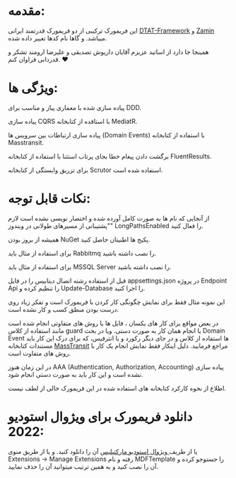 # مقدمه:

این فریمورک ترکیبی از دو فریمورک قدرتمند ایرانی [DTAT-Framework](https://github.com/DTAT-Framework "DTAT-Framework") و [Zamin](https://github.com/oroumand/Zamin "Zamin") میباشد. و گاها نام کدها تغییر داده شده.

همینجا جا دارد از اساتید عزیزم آقایان داریوش تصدیقی و علیرضا ارومند تشکر و قدردانی فراوان کنم. ❤




# ویژگی ها:

پیاده سازی شده با معماری پیاز  و مناسب برای DDD.

پیاده سازی CQRS با استافده از کتابخانه MediatR.

پیاده سازی ارتباطات بین سرویس ها (Domain Events) با استفاده از کتابخانه Masstransit.

برگشت دادن پیغام خطا بجای پرتاب استثنا با استفاده از کتابخانه FluentResults.

برای تزریق وابستگی از کتابخانه Scrutor استفاده شده است.

# نکات قابل توجه:

از آنجایی که نام ها به صورت کامل آورده شده و اختصار نویسی نشده است لازم "پشتیبانی از مسیرهای طولانی در ویندوز" LongPathsEnabled  را فعال کنید.

همیشه از بروز بودن NuGet پکیج ها اطنیتان حاصل کنید.

برای استفاده از مثال باید Rabbitmq را نصب داشته باشید.

برای استفاده از مثال باید MSSQL Server را نصب داشته باشید.

قبل از استفاده رشته اتصال دیتابیس را در فایل appsettings.json در پروژه Endpoint Api را تنظیم کرده و Update-Database را اجرا کنید.

این نمونه مثال فقط برای نمایش چگونگی کار کردن با فریمورک است و تفکر زیاد روی درست بودن منطق کسب و کار نشده است. 

در بعض مواقع برای کار های یکسان ، فایل ها یا روش های متفاوتی انجام شده است مانند استفاده از کلاس guard یا انجام همان کار به صورت دستی. ویا در بحث Domain Event ها استفاده از کلاس و در جای دیگر رکورد و یا انترفیس، که برای درک این کار باید مستندات کتابخانه [MassTransit](https://masstransit.io/documentation/concepts/messages#message-types "MassTransit") مراجع فرمایید. دلیل اینکار فقط نمایش انجام یک کار با روش های متفاوت است.

در این زمان هنوز AAA (Authentication, Authorization, Accounting) پیاده سازی نشده است و این کار باید به صورت دستی انجام شود.

اطلاع از نحوه کارکرد کتابخانه های استفاده شده در این فریمورک خالی از لطف نیست.

# دانلود فریمورک برای ویژوال استودیو 2022:

یا از طریف[ ویژوال استودیو مارکتپلیس](https://marketplace.visualstudio.com/items?itemName=MicroDomainFlow.armanespiar " ویژوال استودیو مارکتپلیس") آن را دانلود کنید. و یا از طریق منوی Extensions -> Manage Extensions رفته و نام MDFTemplate را جستوجو کرده و آن را نصب کنید و به همین ترتیب میتوانید آن را حذف نمایید.

